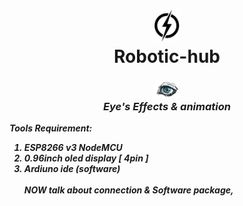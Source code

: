 <link Src ="https://github.com/ArtStudioORG/Robotic-hub/blob/main/!!!%20ignore%20Me%20!!!/style.css" >
<h1 align ="Center"><img width =40  Src = "https://github.com/ArtStudioORG/Robotic-hub/blob/main/!!!%20ignore%20Me%20!!!/main-logo.png"><br><a > Robotic-hub </a></h1>

 
<h3 align = " Center "></i><img width = "40" Src = "https://github.com/ArtStudioORG/Robotic-hub/blob/main/!!!%20ignore%20Me%20!!!/eyes%20tools/eyes%20logo.png "><br> <i> Eye's Effects & animation</h3> <P><b><i> Tools Requirement: <ol> <li>ESP8266 v3 NodeMCU</li><li>0.96inch oled display [ 4pin ]</li> <li>Ardiuno ide (software) <div class ="text"><br> NOW talk about connection & Software package,



